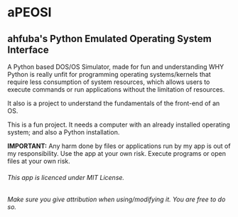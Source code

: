 # aPEOSI

## ahfuba's Python Emulated Operating System Interface

A Python based DOS/OS Simulator, made for fun and understanding WHY Python is really unfit for programming operating systems/kernels that require less consumption of system resources, which allows users to execute commands or run applications without the limitation of resources.

It also is a project to understand the fundamentals of the front-end of an OS.

This is a fun project. It needs a computer with an already installed operating system; and also a Python installation.

**IMPORTANT:** Any harm done by files or applications run by my app is out of my responsibility. Use the app at your own risk. Execute programs or open files at your own risk.

###### This app is licenced under MIT License.
###### Make sure you give attribution when using/modifying it. You are free to do so.
